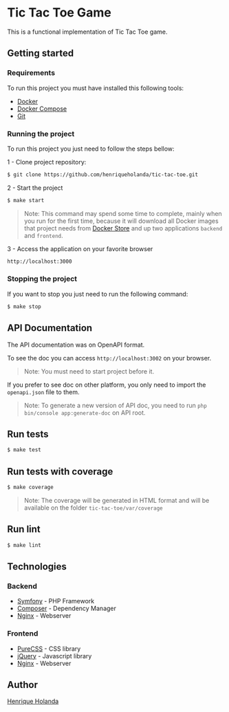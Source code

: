 # Tic Tac Toe Game

This is a functional implementation of Tic Tac Toe game.

## Getting started

### Requirements

To run this project you must have installed this following tools:

* [Docker](https://docs.docker.com/engine/installation/)
* [Docker Compose](https://docs.docker.com/compose/install/)
* [Git](https://git-scm.com/)

### Running the project

To run this project you just need to follow the steps bellow:

1 - Clone project repository:
```bash
$ git clone https://github.com/henriqueholanda/tic-tac-toe.git
```

2 - Start the project
```bash
$ make start
```
> Note: This command may spend some time to complete, mainly when you run for the first
time, because it will download all Docker images that project needs from [Docker Store](https://store.docker.com)
and up two applications `backend` and `frontend`.

3 - Access the application on your favorite browser
```bash
http://localhost:3000
```

### Stopping the project

If you want to stop you just need to run the following command:
```bash
$ make stop
```

## API Documentation

The API documentation was on OpenAPI format.

To see the doc you can access `http://localhost:3002` on your browser.

> Note: You must need to start project before it.

If you prefer to see doc on other platform, you only need to import the `openapi.json`
file to them.

> Note: To generate a new version of API doc, you need to run `php bin/console app:generate-doc`
on API root.

## Run tests

```bash
$ make test
```

## Run tests with coverage

```bash
$ make coverage
```
> Note: The coverage will be generated in HTML format
and will be available on the folder `tic-tac-toe/var/coverage`

## Run lint
```bash
$ make lint
```

## Technologies

### Backend

* [Symfony](https://symfony.com) - PHP Framework
* [Composer](https://getcomposer.org) - Dependency Manager 
* [Nginx](https://www.nginx.com) - Webserver

### Frontend

* [PureCSS](https://purecss.io) - CSS library
* [jQuery](https://jquery.com) - Javascript library
* [Nginx](https://www.nginx.com) - Webserver

## Author

[Henrique Holanda](https://henriqueholanda.dev) 
